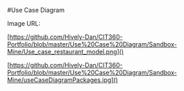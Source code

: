 #Use Case Diagram

Image URL:

[https://github.com/Hively-Dan/CIT360-Portfolio/blob/master/Use%20Case%20Diagram/Sandbox-Mine/Use_case_restaurant_model.png]()

[https://github.com/Hively-Dan/CIT360-Portfolio/blob/master/Use%20Case%20Diagram/Sandbox-Mine/useCaseDiagramPackages.jpg]()